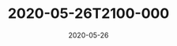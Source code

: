 ---
date: 2020-05-26
title: 2020-05-26T2100-000
hero: 2020/2020-05-26T2100-000.jpeg

# briefly describe the image…
alt: ''

# insert the closed caption text after the three-dash break…
# (include line-breaks, punctuation, and capitalization)
---